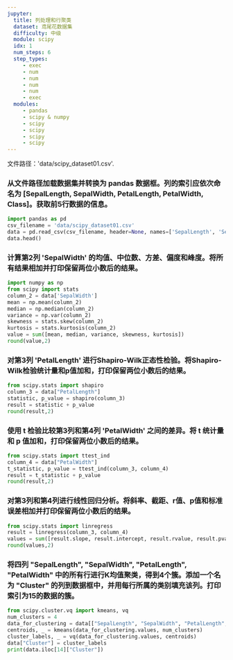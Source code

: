 ```yaml
---
jupyter:
  title: 列处理和行聚类
  dataset: 鸢尾花数据集
  difficulty: 中级
  module: scipy
  idx: 1
  num_steps: 6
  step_types:
     - exec
     - num
     - num
     - num
     - num
     - exec
  modules:
     - pandas
     - scipy & numpy
     - scipy
     - scipy
     - scipy
     - scipy
---
```



文件路径：'data/scipy_dataset01.csv'.
### 从文件路径加载数据集并转换为 pandas 数据框。列的索引应依次命名为 [SepalLength, SepalWidth, PetalLength, PetalWidth, Class]。获取前5行数据的信息。
```python
import pandas as pd
csv_filename = 'data/scipy_dataset01.csv'
data = pd.read_csv(csv_filename, header=None, names=['SepalLength', 'SepalWidth', 'PetalLength', 'PetalWidth', 'Class'])
data.head()
```

### 计算第2列 'SepalWidth' 的均值、中位数、方差、偏度和峰度。将所有结果相加并打印保留两位小数后的结果。
```python
import numpy as np
from scipy import stats
column_2 = data['SepalWidth']
mean = np.mean(column_2)
median = np.median(column_2)
variance = np.var(column_2)
skewness = stats.skew(column_2)
kurtosis = stats.kurtosis(column_2)
value = sum([mean, median, variance, skewness, kurtosis])
round(value,2)
```

### 对第3列 'PetalLength' 进行Shapiro-Wilk正态性检验。将Shapiro-Wilk检验统计量和p值加和，打印保留两位小数后的结果。
```python
from scipy.stats import shapiro
column_3 = data["PetalLength"]
statistic, p_value = shapiro(column_3)
result = statistic + p_value
round(result,2)
```

### 使用 t 检验比较第3列和第4列 'PetalWidth' 之间的差异。将 t 统计量和 p 值加和，打印保留两位小数后的结果。
```python
from scipy.stats import ttest_ind
column_4 = data["PetalWidth"]
t_statistic, p_value = ttest_ind(column_3, column_4)
result = t_statistic + p_value
round(result,2)
```

### 对第3列和第4列进行线性回归分析。将斜率、截距、r值、p值和标准误差相加并打印保留两位小数后的结果。
```python
from scipy.stats import linregress
result = linregress(column_3, column_4)
values = sum([result.slope, result.intercept, result.rvalue, result.pvalue, result.stderr])
round(values,2)
```

### 将四列 "SepalLength", "SepalWidth", "PetalLength", "PetalWidth" 中的所有行进行K均值聚类，得到4个簇。添加一个名为 "Cluster" 的列到数据框中，并用每行所属的类别填充该列。打印索引为15的数据的簇。
```python
from scipy.cluster.vq import kmeans, vq
num_clusters = 4
data_for_clustering = data[["SepalLength", "SepalWidth", "PetalLength", "PetalWidth"]]
centroids, _ = kmeans(data_for_clustering.values, num_clusters)
cluster_labels, _ = vq(data_for_clustering.values, centroids)
data["Cluster"] = cluster_labels
print(data.iloc[14]["Cluster"])
```